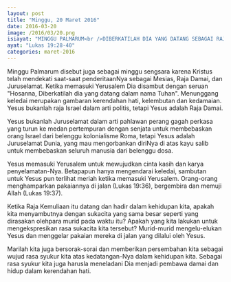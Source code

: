 ```yaml
---
layout: post
title: "Minggu, 20 Maret 2016"
date: 2016-03-20
image: /2016/03/20.png
isiayat: "MINGGU PALMARUM<br />DIBERKATILAH DIA YANG DATANG SEBAGAI RAJA DALAM NAMA TUHAN"
ayat: "Lukas 19:28-40"
categories: maret-2016
---
```


Minggu Palmarum disebut juga sebagai minggu sengsara karena Kristus telah mendekati saat-saat penderitaanNya sebagai Mesias, Raja Damai, dan Juruselamat. Ketika memasuki Yerusalem Dia disambut dengan seruan "Hosanna, Diberkatilah dia yang datang dalam nama Tuhan". Menunggang keledai merupakan gambaran kerendahan hati, kelembutan dan kedamaian. Yesus bukanlah raja Israel dalam arti politis, tetapi Yesus adalah Raja Damai.

Yesus bukanlah Juruselamat dalam arti pahlawan perang gagah perkasa yang turun ke medan pertempuran dengan senjata untuk membebaskan orang Israel dari belenggu kolonialisme Roma, tetapi Yesus adalah Juruselamat Dunia, yang mau mengorbankan diriNya di atas kayu salib untuk membebaskan seluruh manusia dari belenggu dosa.

Yesus memasuki Yerusalem untuk mewujudkan cinta kasih dan karya penyelamatan-Nya. Betapapun hanya mengendarai keledai, sambutan untuk Yesus pun terlihat meriah ketika memasuki Yerusalem. Orang-orang menghamparkan pakaiannya di jalan (Lukas 19:36), bergembira dan memuji Allah (Lukas 19:37).

Ketika Raja Kemuliaan itu datang dan hadir dalam kehidupan kita, apakah kita menyambutnya dengan sukacita yang sama besar seperti yang dirasakan olehpara murid pada waktu itu? Apakah yang kita lakukan untuk mengekspresikan rasa sukacita kita tersebut? Murid-murid mengelu-elukan Yesus dan menggelar pakaian mereka di jalan yang dilalui oleh Yesus.

Marilah kita juga bersorak-sorai dan memberikan persembahan kita sebagai wujud rasa syukur kita atas kedatangan-Nya dalam kehidupan kita. Sebagai rasa syukur kita juga harusla meneladani Dia menjadi pembawa damai dan hidup dalam kerendahan hati.